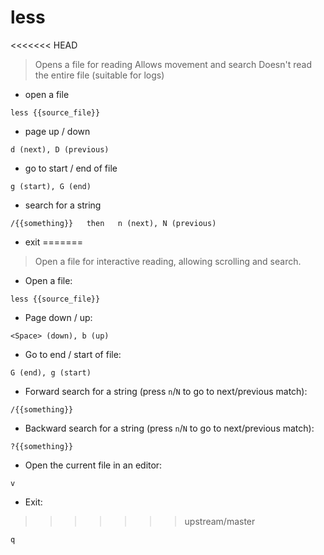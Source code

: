 # less

<<<<<<< HEAD
> Opens a file for reading
> Allows movement and search
> Doesn't read the entire file (suitable for logs)

- open a file

`less {{source_file}}`

- page up / down

`d (next), D (previous)`

- go to start / end of file

`g (start), G (end)`

- search for a string

`/{{something}}   then   n (next), N (previous)`

- exit
=======
> Open a file for interactive reading, allowing scrolling and search.

- Open a file:

`less {{source_file}}`

- Page down / up:

`<Space> (down), b (up)`

- Go to end / start of file:

`G (end), g (start)`

- Forward search for a string (press `n`/`N` to go to next/previous match):

`/{{something}}`

- Backward search for a string (press `n`/`N` to go to next/previous match):

`?{{something}}`

- Open the current file in an editor:

`v`

- Exit:
>>>>>>> upstream/master

`q`

